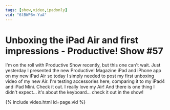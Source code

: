 ```yaml
---
tags: [show,video,ipadonly]
vid: "6lBWP6v-YaA"
---
```


# Unboxing the iPad Air and first impressions - Productive! Show #57


I'm on the roll with Productive Show recently, but this one can't wait. Just yesterday I presented the new Productive! Magazine iPad and iPhone app on my new iPad Air so today I simply needed to post my first unboxing video of my new Air. I'm testing accessories here, comparing it to my iPad4 and iPad Mini. Check it out. I really love my Air! And there is one thing I didn't expect... it's about the keyboard... check it out in the show!

{% include video.html id=page.vid %}

[n]: https://michael.gratis/nozbe